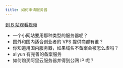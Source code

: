 ```yaml
---
title: 如何申请服务器
---
```


[到 B 站观看视频](https://www.bilibili.com/video/BV1Ug4y1b7SQ)


- 一个小网站要用那种类型的服务器呢？
- 国外和国内适合创业者的 VPS 提供商都有谁？
- 你知道用国内服务器，如果域名不备案会被怎么虐吗？
- aliyun 有完善的备案服务
- 如何购买阿里云服务器并得到公网 IP 呢？

